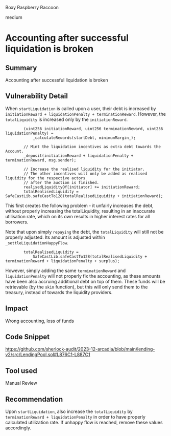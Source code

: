 Boxy Raspberry Raccoon

medium

# Accounting after successful liquidation is broken

## Summary
Accounting after successful liquidation is broken

## Vulnerability Detail
When `startLiquidation` is called upon a user,  their debt is increased by `initiationReward + liquidationPenalty + terminationReward`. However, the `totalLiquidity` is increased only by the `initiationReward`.

```solidity
        (uint256 initiationReward, uint256 terminationReward, uint256 liquidationPenalty) =
            _calculateRewards(startDebt, minimumMargin_);

        // Mint the liquidation incentives as extra debt towards the Account.
        _deposit(initiationReward + liquidationPenalty + terminationReward, msg.sender);

        // Increase the realised liquidity for the initiator.
        // The other incentives will only be added as realised liquidity for the respective actors
        // after the auction is finished.
        realisedLiquidityOf[initiator] += initiationReward;
        totalRealisedLiquidity = SafeCastLib.safeCastTo128(totalRealisedLiquidity + initiationReward);
```
This first creates the following problem - it unfairly increases the debt, without properly increasing the totalLiquidity, resulting in an inaccurate utilisation rate, which on its own results in higher interest rates for all borrowers.

Note that upon simply `repaying` the debt, the `totalLiquidity` will still not be properly adjusted.
Its amount is adjusted within `_settleLiquidationHappyFlow`.
```solidity
        totalRealisedLiquidity =
            SafeCastLib.safeCastTo128(totalRealisedLiquidity + terminationReward + liquidationPenalty + surplus);
```
However, simply adding the same `terminationReward` and `liquidationPenalty` will not properly fix the accounting, as these amounts have been also accruing additional debt on top of them. 
These funds will be retrievable (by the `skim` function), but this will only send them to the treasury, instead of towards the liquidity providers.

## Impact
Wrong accounting, loss of funds

## Code Snippet
https://github.com/sherlock-audit/2023-12-arcadia/blob/main/lending-v2/src/LendingPool.sol#L876C1-L887C1

## Tool used

Manual Review

## Recommendation
Upon `startLiquidation`, also increase the `totalLiquidity` by `terminationReward + liquidationPenalty` in order to have properly calculated utilization rate. If unhappy flow is reached, remove these values accordingly. 
